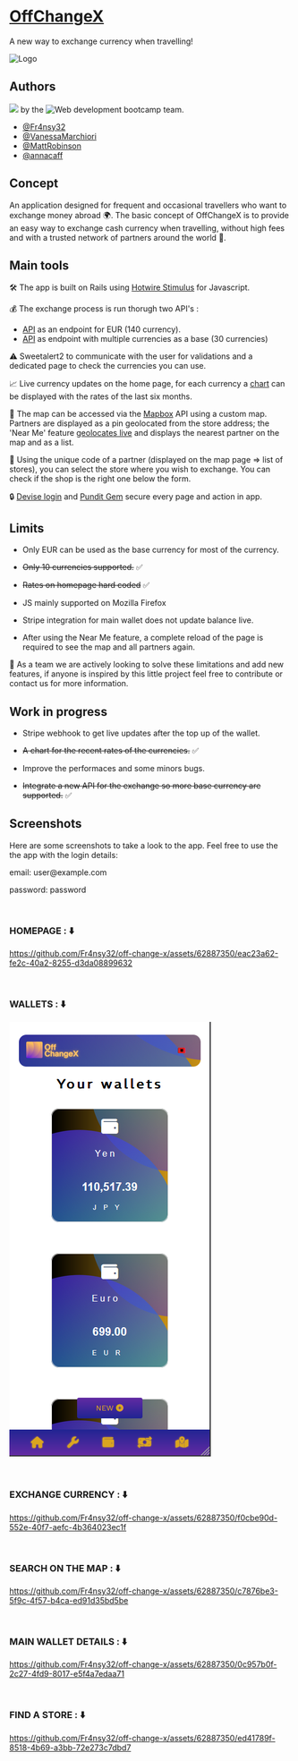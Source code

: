 
# [OffChangeX](https://www.offchangex.com/)

A new way to exchange currency when travelling!


![Logo](https://www.offchangex.com/assets/logo-9369f4cd61bc09b214431f596a0c2185b0b92c7576c358efec9a0210ccf33bec.png)


## Authors

<img src="http://ForTheBadge.com/images/badges/built-with-love.svg" />   by the ![Web development bootcamp](https://www.lewagon.com) team.

- [@Fr4nsy32](https://github.com/Fr4nsy32)
- [@VanessaMarchiori](https://github.com/VanessaMarchiori)
- [@MattRobinson](https://github.com/MattRobinson)
- [@annacaff](https://github.com/annacaff)



## Concept
An application designed for frequent and occasional travellers who want to exchange money abroad 🌍.
The basic concept of OffChangeX is to provide an easy way to exchange cash currency when travelling, without high fees and with a trusted network of partners around the world 🤝.

## Main tools
🛠️ The app is built on Rails using [Hotwire Stimulus](https://stimulus.hotwired.dev/) for Javascript.

💰 The exchange process is run thorugh two API's :
- [API](https://exchangeratesapi.io/) as an endpoint for EUR (140 currency).
- [API](https://www.frankfurter.app/) as endpoint with multiple currencies as a base (30 currencies)

⚠️ Sweetalert2 to communicate with the user for validations and a dedicated page to check the currencies you can use.

📈 Live currency updates on the home page, for each currency a [chart](https://www.chartjs.org/) can be displayed with the rates of the last six months.

📌 The map can be accessed via the [Mapbox](https://www.mapbox.com/) API using a custom map. Partners are displayed as a pin geolocated from the store address;
the 'Near Me' feature [geolocates live](https://github.com/alexreisner/geocoder) and displays the nearest partner on the map and as a list.

🔢 Using the unique code of a partner (displayed on the map page => list of stores), you can select the store where you wish to exchange. You can check if the shop is the right one below the form.

🔒 [Devise login](https://github.com/heartcombo/devise) and [Pundit Gem](https://github.com/varvet/pundit) secure every page and action in app.

## Limits

- Only EUR can be used as the base currency for most of the currency.

- <s>Only 10 currencies supported.</s> ✅

- <s>Rates on homepage hard coded</s> ✅

- JS mainly supported on Mozilla Firefox

- Stripe integration for main wallet does not update balance live.

- After using the Near Me feature, a complete reload of the page is required to see the map and all partners again.

💪 As a team we are actively looking to solve these limitations and add new features, if anyone is inspired by this little project feel free to contribute or contact us for more information.
## Work in progress

- Stripe webhook to get live updates after the top up of the wallet.

- <s>A chart for the recent rates of the currencies.</s> ✅

- Improve the performaces and some minors bugs.

- <s>Integrate a new API for the exchange so more base currency are supported.</s> ✅

## Screenshots

<p>Here are some screenshots to take a look to the app. Feel free to use the the app with the login details:</p>
<p>email: user@example.com</p>
<p>password: password </p>

<br>

<h3> HOMEPAGE : ⬇️ </h3>



https://github.com/Fr4nsy32/off-change-x/assets/62887350/eac23a62-fe2c-40a2-8255-d3da08899632



<br>
<h3> WALLETS : ⬇️ </h3>

![Wallets](/app/assets/images/Wallet.png)


<br>
<h3> EXCHANGE CURRENCY : ⬇️ </h3>



https://github.com/Fr4nsy32/off-change-x/assets/62887350/f0cbe90d-552e-40f7-aefc-4b364023ec1f




<br>
<h3> SEARCH ON THE MAP : ⬇️ </h3>



https://github.com/Fr4nsy32/off-change-x/assets/62887350/c7876be3-5f9c-4f57-b4ca-ed91d35bd5be


<br>

<h3> MAIN WALLET DETAILS : ⬇️ </h3>

https://github.com/Fr4nsy32/off-change-x/assets/62887350/0c957b0f-2c27-4fd9-8017-e5f4a7edaa71



<br>
<h3> FIND A STORE : ⬇️ </h3>


https://github.com/Fr4nsy32/off-change-x/assets/62887350/ed41789f-8518-4b69-a3bb-72e273c7dbd7










